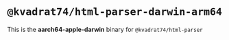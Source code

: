 # `@kvadrat74/html-parser-darwin-arm64`

This is the **aarch64-apple-darwin** binary for `@kvadrat74/html-parser`
